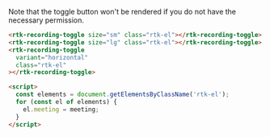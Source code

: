 Note that the toggle button won't be rendered if you do not have the
necessary permission.

```html
<rtk-recording-toggle size="sm" class="rtk-el"></rtk-recording-toggle>
<rtk-recording-toggle size="lg" class="rtk-el"></rtk-recording-toggle>
<rtk-recording-toggle
  variant="horizontal"
  class="rtk-el"
></rtk-recording-toggle>

<script>
  const elements = document.getElementsByClassName('rtk-el');
  for (const el of elements) {
    el.meeting = meeting;
  }
</script>
```
